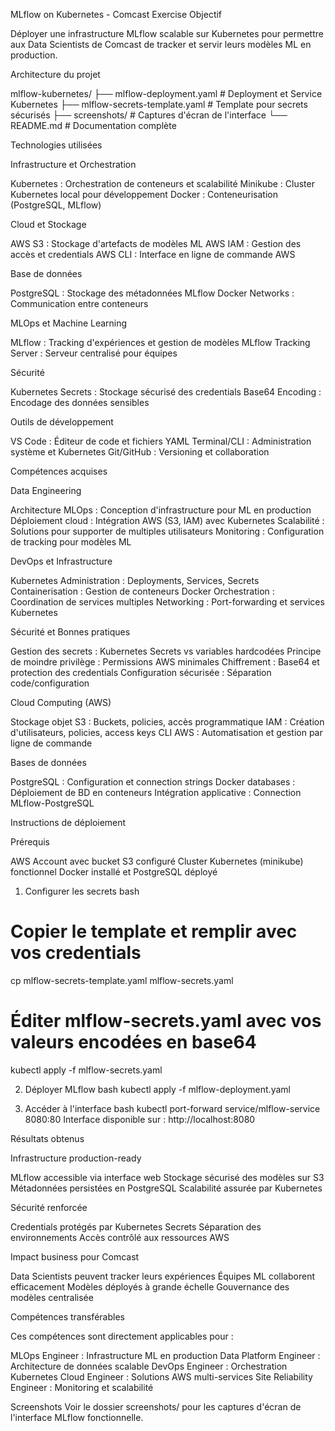 MLflow on Kubernetes - Comcast Exercise
Objectif

Déployer une infrastructure MLflow scalable sur Kubernetes pour permettre aux Data Scientists de Comcast de tracker et servir leurs modèles ML en production.

Architecture du projet

mlflow-kubernetes/
├── mlflow-deployment.yaml        # Deployment et Service Kubernetes
├── mlflow-secrets-template.yaml  # Template pour secrets sécurisés
├── screenshots/                  # Captures d'écran de l'interface
└── README.md                     # Documentation complète

Technologies utilisées

Infrastructure et Orchestration

Kubernetes : Orchestration de conteneurs et scalabilité
Minikube : Cluster Kubernetes local pour développement
Docker : Conteneurisation (PostgreSQL, MLflow)

Cloud et Stockage

AWS S3 : Stockage d'artefacts de modèles ML
AWS IAM : Gestion des accès et credentials
AWS CLI : Interface en ligne de commande AWS

Base de données

PostgreSQL : Stockage des métadonnées MLflow
Docker Networks : Communication entre conteneurs

MLOps et Machine Learning

MLflow : Tracking d'expériences et gestion de modèles
MLflow Tracking Server : Serveur centralisé pour équipes

Sécurité

Kubernetes Secrets : Stockage sécurisé des credentials
Base64 Encoding : Encodage des données sensibles

Outils de développement

VS Code : Éditeur de code et fichiers YAML
Terminal/CLI : Administration système et Kubernetes
Git/GitHub : Versioning et collaboration

Compétences acquises

Data Engineering

Architecture MLOps : Conception d'infrastructure pour ML en production
Déploiement cloud : Intégration AWS (S3, IAM) avec Kubernetes
Scalabilité : Solutions pour supporter de multiples utilisateurs
Monitoring : Configuration de tracking pour modèles ML

DevOps et Infrastructure

Kubernetes Administration : Deployments, Services, Secrets
Containerisation : Gestion de conteneurs Docker
Orchestration : Coordination de services multiples
Networking : Port-forwarding et services Kubernetes

Sécurité et Bonnes pratiques

Gestion des secrets : Kubernetes Secrets vs variables hardcodées
Principe de moindre privilège : Permissions AWS minimales
Chiffrement : Base64 et protection des credentials
Configuration sécurisée : Séparation code/configuration

Cloud Computing (AWS)

Stockage objet S3 : Buckets, policies, accès programmatique
IAM : Création d'utilisateurs, policies, access keys
CLI AWS : Automatisation et gestion par ligne de commande

Bases de données

PostgreSQL : Configuration et connection strings
Docker databases : Déploiement de BD en conteneurs
Intégration applicative : Connection MLflow-PostgreSQL

Instructions de déploiement

Prérequis

AWS Account avec bucket S3 configuré
Cluster Kubernetes (minikube) fonctionnel
Docker installé et PostgreSQL déployé

1. Configurer les secrets
bash
# Copier le template et remplir avec vos credentials
cp mlflow-secrets-template.yaml mlflow-secrets.yaml
# Éditer mlflow-secrets.yaml avec vos valeurs encodées en base64

kubectl apply -f mlflow-secrets.yaml

2. Déployer MLflow
bash
kubectl apply -f mlflow-deployment.yaml

3. Accéder à l'interface
bash
kubectl port-forward service/mlflow-service 8080:80
Interface disponible sur : http://localhost:8080

Résultats obtenus

Infrastructure production-ready

MLflow accessible via interface web
Stockage sécurisé des modèles sur S3
Métadonnées persistées en PostgreSQL
Scalabilité assurée par Kubernetes

Sécurité renforcée

Credentials protégés par Kubernetes Secrets
Séparation des environnements
Accès contrôlé aux ressources AWS

Impact business pour Comcast

Data Scientists peuvent tracker leurs expériences
Équipes ML collaborent efficacement
Modèles déployés à grande échelle
Gouvernance des modèles centralisée

Compétences transférables

Ces compétences sont directement applicables pour :

MLOps Engineer : Infrastructure ML en production
Data Platform Engineer : Architecture de données scalable
DevOps Engineer : Orchestration Kubernetes
Cloud Engineer : Solutions AWS multi-services
Site Reliability Engineer : Monitoring et scalabilité

Screenshots
Voir le dossier screenshots/ pour les captures d'écran de l'interface MLflow fonctionnelle.
